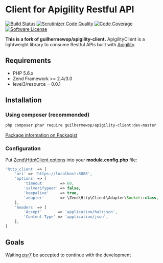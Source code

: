 # Client for Apigility Restful API

[![Build Status](https://travis-ci.org/guilhermewop/apigility-client.svg?branch=travis-support)](https://travis-ci.org/guilhermewop/apigility-client)
[![Scrutinizer Code Quality](https://scrutinizer-ci.com/g/guilhermewop/apigility-client/badges/quality-score.png?b=develop)](https://scrutinizer-ci.com/g/guilhermewop/apigility-client/?branch=develop)
[![Code Coverage](https://scrutinizer-ci.com/g/guilhermewop/apigility-client/badges/coverage.png?b=develop)](https://scrutinizer-ci.com/g/guilhermewop/apigility-client/?branch=develop)
[![Software License](https://img.shields.io/badge/license-MIT-brightgreen.svg?style=flat-square)](LICENSE)

**This is a fork of guilhermewop/apigility-client.**
ApigilityClient is a lightweight library to consume Restful APIs built with [Apigility](http://apigility.org).

## Requirements

* PHP 5.6.x
* Zend Framework >= 2.4/3.0
* level3/resource = 0.0.1

## Installation
### Using composer (recommended)

```bash
php composer.phar require guilhermewop/apigility-client:dev-master
```

[Package information on Packagist](https://packagist.org/packages/guilhermewop/apigility-client)

### Configuration
Put [Zend\Http\Client options](http://framework.zend.com/manual/current/en/modules/zend.http.client.html#configuration) into your **module.config.php** file:  

```php
'http_client' => [
    'uri' => 'https://localhost:8888',
    'options' => [
        'timeout'       => 60,
        'sslverifypeer' => false,
        'keepalive'     => true,
        'adapter'       => \Zend\Http\Client\Adapter\Socket::class,
    ],
    'headers' => [
        'Accept'       => 'application/hal+json',
        'Content-Type' => 'application/json',
    ],
]
```

## Goals

Waiting [psr7](https://github.com/php-fig/fig-standards/blob/master/proposed/http-message-meta.md) be accepted to continue with the development
